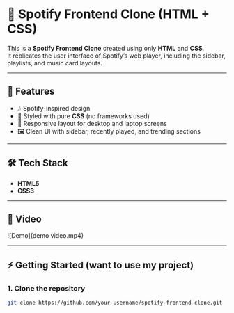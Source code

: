 # 🎵 Spotify Frontend Clone (HTML + CSS)

This is a **Spotify Frontend Clone** created using only **HTML** and **CSS**.  
It replicates the user interface of Spotify’s web player, including the sidebar, playlists, and music card layouts.

---

## 🚀 Features
- 🎶 Spotify-inspired design  
- 🎨 Styled with pure **CSS** (no frameworks used)  
- 📱 Responsive layout for desktop and laptop screens  
- 🖼️ Clean UI with sidebar, recently played, and trending sections  

---

## 🛠️ Tech Stack
- **HTML5**  
- **CSS3**  

---

## 📸 Video
![Demo](demo video.mp4)

---

## ⚡ Getting Started (want to use my project)
### 1. Clone the repository
```bash
git clone https://github.com/your-username/spotify-frontend-clone.git
